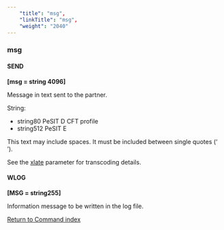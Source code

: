 ```yaml
---
    "title": "msg",
    "linkTitle": "msg",
    "weight": "2040"
---
```

<span id="msg"></span>

### msg

#### SEND

****[msg = string 4096]****

Message in text sent to the partner.

String:

- string80
    PeSIT D CFT profile
- string512
    PeSIT E

This text may include spaces. It must be included between single quotes
(‘ ’).

See the [xlate](../xlate) parameter for transcoding details.

#### WLOG

****[MSG = string255]****

Information message to be written in the log file.

[Return to Command index](../../)
